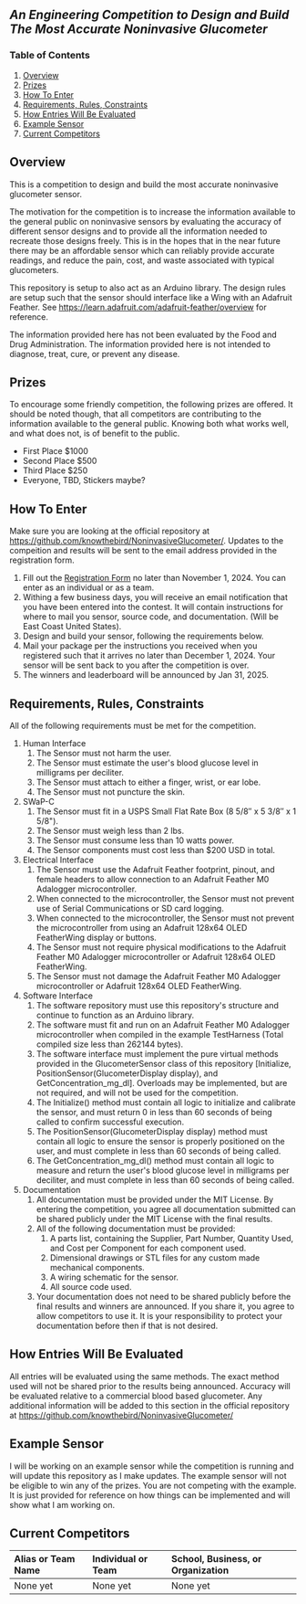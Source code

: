 ## _An Engineering Competition to Design and Build The Most Accurate Noninvasive Glucometer_
### Table of Contents
1. [Overview](#overview)
2. [Prizes](#prizes)
3. [How To Enter](#how-to-enter)
4. [Requirements, Rules, Constraints](#requirements-rules-constraints)
5. [How Entries Will Be Evaluated](#how-entries-will-be-evaluated)
6. [Example Sensor](#example-sensor)
7. [Current Competitors](#current-competitors)

## Overview
This is a competition to design and build the most accurate noninvasive glucometer sensor. 

The motivation for the competition is to increase the information available to the general public on noninvasive sensors by evaluating the accuracy of different sensor designs and to provide all the information needed to recreate those designs freely.  This is in the hopes that in the near future there may be an affordable sensor which can reliably provide accurate readings, and reduce the pain, cost, and waste associated with typical glucometers.

This repository is setup to also act as an Arduino library.  The design rules are setup such that the sensor should interface like a Wing with an Adafruit Feather.  See https://learn.adafruit.com/adafruit-feather/overview for reference.

The information provided here has not been evaluated by the Food and Drug Administration.  The information provided here is not intended to diagnose, treat, cure, or prevent any disease.

## Prizes
To encourage some friendly competition, the following prizes are offered.  It should be noted though, that all competitors are contributing to the information available to the general public.  Knowing both what works well, and what does not, is of benefit to the public.
 - First Place $1000
 - Second Place $500
 - Third Place $250
 - Everyone, TBD, Stickers maybe?

## How To Enter
Make sure you are looking at the official repository at https://github.com/knowthebird/NoninvasiveGlucometer/. Updates to the compeition and results will be sent to the email address provided in the registration form.

  1. Fill out the [Registration Form](https://forms.gle/nVtzwGYVJsYVfvGZ8) no later than November 1, 2024. You can enter as an individual or as a team.
  2. Withing a few business days, you will receive an email notification that you have been entered into the contest. It will contain instructions for where to mail you sensor, source code, and documentation. (Will be East Coast United States).
  3. Design and build your sensor, following the requirements below.
  4. Mail your package per the instructions you received when you registered such that it arrives no later than December 1, 2024. Your sensor will be sent back to you after the competition is over.
  5. The winners and leaderboard will be announced by Jan 31, 2025.

## Requirements, Rules, Constraints
All of the following requirements must be met for the competition.

  1. Human Interface
     1. The Sensor must not harm the user.
     2. The Sensor must estimate the user's blood glucose level in milligrams per deciliter.
     3. The Sensor must attach to either a finger, wrist, or ear lobe.
     4. The Sensor must not puncture the skin.
  2. SWaP-C
     1. The Sensor must fit in a USPS Small Flat Rate Box (8 5/8″ x 5 3/8″ x 1 5/8").
     2. The Sensor must weigh less than 2 lbs.
     3. The Sensor must consume less than 10 watts power.
     4. The Sensor components must cost less than $200 USD in total.
  3. Electrical Interface
     1. The Sensor must use the Adafruit Feather footprint, pinout, and female headers to allow connection to an Adafruit Feather M0 Adalogger microcontroller.
     2. When connected to the microcontroller, the Sensor must not prevent use of Serial Communications or SD card logging.
     3. When connected to the microcontroller, the Sensor must not prevent the microcontroller from using an Adafruit 128x64 OLED FeatherWing display or buttons.
     4. The Sensor must not require physical modifications to the Adafruit Feather M0 Adalogger microcontroller or Adafruit 128x64 OLED FeatherWing.
     5. The Sensor must not damage the Adafruit Feather M0 Adalogger microcontroller or Adafruit 128x64 OLED FeatherWing.
  4. Software Interface
     1. The software repository must use this repository's structure and continue to function as an Arduino library.
     2. The software must fit and run on an Adafruit Feather M0 Adalogger microcontroller when compiled in the example TestHarness (Total compiled size less than 262144 bytes).
     3. The software interface must implement the pure virtual methods provided in the GlucometerSensor class of this repository [Initialize, PositionSensor(GlucometerDisplay display), and GetConcentration_mg_dl]. Overloads may be implemented, but are not required, and will not be used for the competition.
     4. The Initialize() method must contain all logic to initialize and calibrate the sensor, and must return 0 in less than 60 seconds of being called to confirm successful execution.
     5. The PositionSensor(GlucometerDisplay display) method must contain all logic to ensure the sensor is properly positioned on the user, and must complete in less than 60 seconds of being called.
     6. The GetConcentration_mg_dl() method must contain all logic to measure and return the user's blood glucose level in milligrams per deciliter, and must complete in less than 60 seconds of being called.
 5. Documentation
     1. All documentation must be provided under the MIT License. By entering the competition, you agree all documentation submitted can be shared publicly under the MIT License with the final results.
     2. All of the following documentation must be provided:
        1. A parts list, containing the Supplier, Part Number, Quantity Used, and Cost per Component for each component used.
        2. Dimensional drawings or STL files for any custom made mechanical components.
        3. A wiring schematic for the sensor.
        4. All source code used.
    3. Your documentation does not need to be shared publicly before the final results and winners are announced. If you share it, you agree to allow competitors to use it. It is your responsibility to protect your documentation before then if that is not desired.

## How Entries Will Be Evaluated
All entries will be evaluated using the same methods.  The exact method used will not be shared prior to the results being announced. Accuracy will be evaluated relative to a commercial blood based glucometer. Any additional information will be added to this section in the official repository at https://github.com/knowthebird/NoninvasiveGlucometer/

## Example Sensor
I will be working on an example sensor while the competition is running and will update this repository as I make updates.  The example sensor will not be eligible to win any of the prizes.  You are not competing with the example.  It is just provided for reference on how things can be implemented and will show what I am working on.

## Current Competitors
| Alias or Team Name | Individual or Team | School, Business, or Organization |
| :--------- | :-------- | :------- |
| None yet   | None yet  | None yet |


